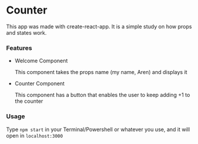 # Counter

This app was made with create-react-app. It is a simple study on how props and states work.
### Features

- Welcome Component

    This component takes the props name (my name, Aren) and displays it
    
- Counter Component

    This component has a button that enables the user to keep adding +1 to the counter

### Usage

Type `npm start` in your Terminal/Powershell or whatever you use, and it will open in `localhost:3000`
